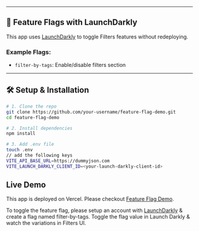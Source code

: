 
---

## 🚩 Feature Flags with LaunchDarkly

This app uses [LaunchDarkly](https://launchdarkly.com/) to toggle Filters features without redeploying.

### Example Flags:
- `filter-by-tags`: Enable/disable filters section
---

## 🛠️ Setup & Installation

```bash
# 1. Clone the repo
git clone https://github.com/your-username/feature-flag-demo.git
cd feature-flag-demo

# 2. Install dependencies
npm install

# 3. Add .env file
touch .env
// add the following keys
VITE_API_BASE_URL=https://dummyjson.com
VITE_LAUNCH_DARKLY_CLIENT_ID=<your-launch-darkly-client-id>
```

## Live Demo

This app is deployed on Vercel. Please checkout [Feature Flag Demo](https://feature-flag-demo-7k8r25wcc-varun-kelkars-projects.vercel.app/).

To toggle the feature flag, please setup an account with [LaunchDarkly](https://launchdarkly.com/) & create a flag named filter-by-tags. Toggle the flag value in Launch Darkly & watch the variations in Filters UI.
